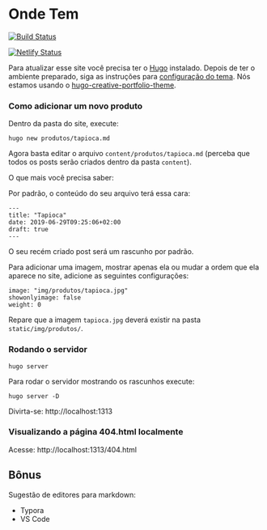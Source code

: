 # Onde Tem

[![Build Status](https://dev.azure.com/apgomes88/Onde%20Tem/_apis/build/status/anapaulagomes.onde-tem?branchName=master)](https://dev.azure.com/apgomes88/Onde%20Tem/_build/latest?definitionId=5&branchName=master)

[![Netlify Status](https://api.netlify.com/api/v1/badges/1bea608d-170b-4713-aebc-4c7c2f5bad4c/deploy-status)](https://app.netlify.com/sites/ondetem/deploys)

Para atualizar esse site você precisa ter o [Hugo](https://gohugo.io/getting-started/quick-start/) instalado.
Depois de ter o ambiente preparado, siga as instruções para [configuração do tema](https://gohugo.io/themes/installing-and-using-themes/#install-a-single-theme). Nós estamos usando o [hugo-creative-portfolio-theme](https://themes.gohugo.io/hugo-creative-portfolio-theme/).

### Como adicionar um novo produto

Dentro da pasta do site, execute:

```
hugo new produtos/tapioca.md
```

Agora basta editar o arquivo `content/produtos/tapioca.md` (perceba que todos os posts serão criados dentro da pasta `content`).

O que mais você precisa saber:

Por padrão, o conteúdo do seu arquivo terá essa cara:

```
---
title: "Tapioca"
date: 2019-06-29T09:25:06+02:00
draft: true
---
```

O seu recém criado post será um rascunho por padrão.

Para adicionar uma imagem, mostrar apenas ela ou mudar a ordem que ela aparece no site, adicione as seguintes configurações:

```
image: "img/produtos/tapioca.jpg"
showonlyimage: false
weight: 0
```

Repare que a imagem `tapioca.jpg` deverá existir na pasta `static/img/produtos/`.

### Rodando o servidor

```
hugo server
```

Para rodar o servidor mostrando os rascunhos execute:
 

```
hugo server -D
```

Divirta-se: http://localhost:1313

### Visualizando a página 404.html localmente

Acesse: http://localhost:1313/404.html

## Bônus

Sugestão de editores para markdown:

* Typora
* VS Code
